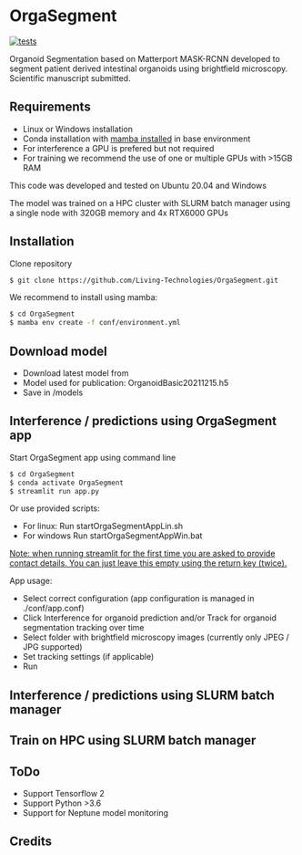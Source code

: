 # OrgaSegment
[![tests](https://github.com/Living-Technologies/OrgaSegment/workflows/tests/badge.svg?branch=master)](https://github.com/Living-Technologies/OrgaSegment/actions)

Organoid Segmentation based on Matterport MASK-RCNN developed to segment patient derived intestinal organoids using brightfield microscopy.
Scientific manuscript submitted.  

## Requirements

* Linux or Windows installation
* Conda installation with [mamba installed](https://mamba.readthedocs.io/en/latest/installation.html) in base environment
* For interference a GPU is prefered but not required
* For training we recommend the use of one or multiple GPUs with >15GB RAM

This code was developed and tested on Ubuntu 20.04 and Windows

The model was trained on a HPC cluster with SLURM batch manager using a single node with 320GB memory and 4x RTX6000 GPUs

## Installation

Clone repository
```sh
$ git clone https://github.com/Living-Technologies/OrgaSegment.git
```

We recommend to install using mamba:
```sh
$ cd OrgaSegment
$ mamba env create -f conf/environment.yml
```

## Download model

* Download latest model from
* Model used for publication: OrganoidBasic20211215.h5
* Save in /models

## Interference / predictions using OrgaSegment app

Start OrgaSegment app using command line
```sh
$ cd OrgaSegment
$ conda activate OrgaSegment
$ streamlit run app.py
```
Or use provided scripts:
* For linux: Run startOrgaSegmentAppLin.sh
* For windows Run startOrgaSegmentAppWin.bat

<u>Note: when running streamlit for the first time you are asked to provide contact details. You can just leave this empty using the return key (twice).</u>

App usage:
* Select correct configuration (app configuration is managed in ./conf/app.conf)
* Click Interference for organoid prediction and/or Track for organoid segmentation tracking over time
* Select folder with brightfield microscopy images (currently only JPEG / JPG supported)
* Set tracking settings (if applicable)
* Run


## Interference / predictions using SLURM batch manager



## Train on HPC using SLURM batch manager


## ToDo
* Support Tensorflow 2
* Support Python >3.6
* Support for Neptune model monitoring

## Credits
